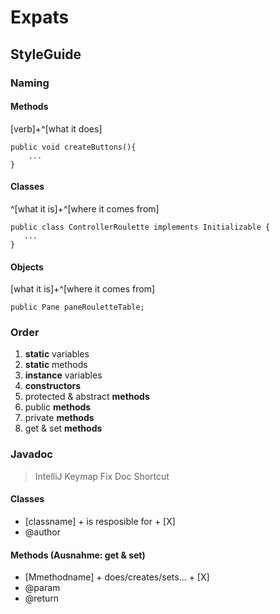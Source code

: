 # Expats

## StyleGuide

### Naming

#### Methods

[verb]+^[what it does]

    public void createButtons(){
        ...
    }
    
 #### Classes
 
 ^[what it is]+^[where it comes from]
 
    public class ControllerRoulette implements Initializable {
       ...
    }

#### Objects

[what it is]+^[where it comes from]

    public Pane paneRouletteTable;
    
### Order

1. **static** variables
2. **static** methods
3. **instance** variables
4. **constructors**
5. protected & abstract **methods**
6. public **methods**
7. private **methods**
6. get & set **methods**

### Javadoc

> IntelliJ Keymap Fix Doc Shortcut

#### Classes
- [classname] + is resposible for + [X]
- @author

#### Methods (Ausnahme: get & set)
- [Mmethodname] + does/creates/sets... + [X]
- @param
- @return
